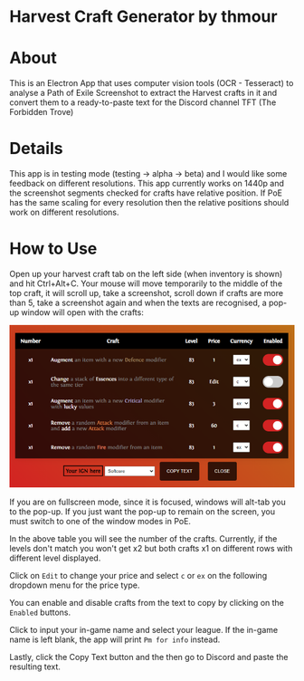 Harvest Craft Generator by thmour
===

About
==

This is an Electron App that uses computer vision tools (OCR - Tesseract)
to analyse a Path of Exile Screenshot to extract the Harvest crafts in it
and convert them to a ready-to-paste text for the Discord channel TFT (The Forbidden Trove)

Details
==

This app is in testing mode (testing -> alpha -> beta) and I would like some feedback on different resolutions.
This app currently works on 1440p and the screenshot segments checked for crafts have relative position. If PoE
has the same scaling for every resolution then the relative positions should work on different resolutions.

How to Use
==

Open up your harvest craft tab on the left side (when inventory is shown) and hit Ctrl+Alt+C. Your mouse will move
temporarily to the middle of the top craft, it will scroll up, take a screenshot, scroll down if crafts are more than 5, take a screenshot again and
when the texts are recognised, a pop-up window will open with the crafts:

![Example Table](resources/harvest-craft-table.png)

If you are on fullscreen mode, since it is focused, windows will alt-tab you to the pop-up.
If you just want the pop-up to remain on the screen, you must switch to one of the window modes in PoE.

In the above table you will see the number of the crafts. Currently, if the levels don't match you won't get x2
but both crafts x1 on different rows with different level displayed.

Click on `Edit` to change your price and select `c` or `ex` on the following dropdown menu for the price type.

You can enable and disable crafts from the text to copy by clicking on the `Enabled` buttons.

Click to input your in-game name and select your league. If the in-game name is left blank, the app will print `Pm for info` instead.

Lastly, click the Copy Text button and the then go to Discord and paste the resulting text.
